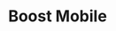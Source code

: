 ---
title: "Boost Mobile"
url: /chicago/boost-mobile-south-stony-island-avenue-2/
shop: mobile phone
---
